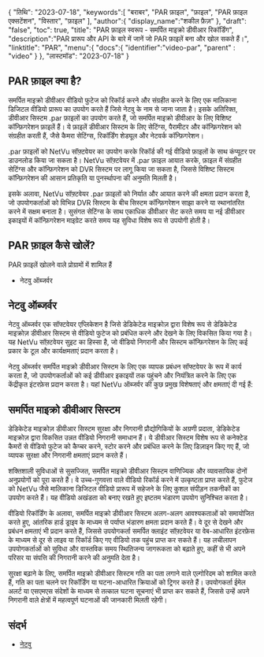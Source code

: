 {
"तिथि": "2023-07-18",
   "keywords":[
"बराबर",
"PAR फ़ाइल",
"फ़ाइल",
"PAR फ़ाइल एक्सटेंशन",
"विस्तार",
"फ़ाइल"
],
   "author":{
"display_name":"शकील फ़ैज़"
},
"draft": "false",
"toc": true,
"title": "PAR फ़ाइल स्वरूप - समर्पित माइक्रो डीवीआर रिकॉर्डिंग",
   "description":"PAR प्रारूप और API के बारे में जानें जो PAR फ़ाइलें बना और खोल सकते हैं।",
"linktitle": "PAR",
   "menu":{
      "docs":{
         "identifier":"video-par",
"parent" : "video"
}
},
"लास्टमॉड": "2023-07-18"
}

## PAR फ़ाइल क्या है?

समर्पित माइक्रो डीवीआर वीडियो फुटेज को रिकॉर्ड करने और संग्रहीत करने के लिए एक मालिकाना डिजिटल वीडियो प्रारूप का उपयोग करते हैं जिसे नेटवु के नाम से जाना जाता है। इसके अतिरिक्त, डीवीआर सिस्टम .par फ़ाइलों का उपयोग करते हैं, जो समर्पित माइक्रो डीवीआर के लिए विशिष्ट कॉन्फ़िगरेशन फ़ाइलें हैं। ये फ़ाइलें डीवीआर सिस्टम के लिए सेटिंग्स, पैरामीटर और कॉन्फ़िगरेशन को संग्रहीत करती हैं, जैसे कैमरा सेटिंग्स, रिकॉर्डिंग शेड्यूल और नेटवर्क कॉन्फ़िगरेशन।

.par फ़ाइलों को NetVu सॉफ़्टवेयर का उपयोग करके रिकॉर्ड की गई वीडियो फ़ाइलों के साथ कंप्यूटर पर डाउनलोड किया जा सकता है। NetVu सॉफ़्टवेयर में .par फ़ाइल आयात करके, फ़ाइल में संग्रहीत सेटिंग्स और कॉन्फ़िगरेशन को DVR सिस्टम पर लागू किया जा सकता है, जिससे विशिष्ट सिस्टम कॉन्फ़िगरेशन की आसान प्रतिकृति या पुनर्स्थापना की अनुमति मिलती है।

इसके अलावा, NetVu सॉफ़्टवेयर .par फ़ाइलों को निर्यात और आयात करने की क्षमता प्रदान करता है, जो उपयोगकर्ताओं को विभिन्न DVR सिस्टम के बीच सिस्टम कॉन्फ़िगरेशन साझा करने या स्थानांतरित करने में सक्षम बनाता है। सुसंगत सेटिंग्स के साथ एकाधिक डीवीआर सेट करते समय या नई डीवीआर इकाइयों में कॉन्फ़िगरेशन माइग्रेट करते समय यह सुविधा विशेष रूप से उपयोगी होती है।

## PAR फ़ाइल कैसे खोलें?

PAR फ़ाइलें खोलने वाले प्रोग्रामों में शामिल हैं

- नेटवु ऑब्जर्वर

## नेटवु ऑब्जर्वर

नेटवु ऑब्जर्वर एक सॉफ्टवेयर एप्लिकेशन है जिसे डेडिकेटेड माइक्रोज़ द्वारा विशेष रूप से डेडिकेटेड माइक्रोज़ डीवीआर सिस्टम से वीडियो फुटेज को प्रबंधित करने और देखने के लिए विकसित किया गया है। यह NetVu सॉफ़्टवेयर सुइट का हिस्सा है, जो वीडियो निगरानी और सिस्टम कॉन्फ़िगरेशन के लिए कई प्रकार के टूल और कार्यक्षमताएं प्रदान करता है।

नेटवु ऑब्जर्वर समर्पित माइक्रो डीवीआर सिस्टम के लिए एक व्यापक प्रबंधन सॉफ्टवेयर के रूप में कार्य करता है, जो उपयोगकर्ताओं को कई डीवीआर इकाइयों तक पहुंचने और नियंत्रित करने के लिए एक केंद्रीकृत इंटरफ़ेस प्रदान करता है। यहां NetVu ऑब्जर्वर की कुछ प्रमुख विशेषताएं और क्षमताएं दी गई हैं:

## समर्पित माइक्रो डीवीआर सिस्टम

डेडिकेटेड माइक्रोज़ डीवीआर सिस्टम सुरक्षा और निगरानी प्रौद्योगिकियों के अग्रणी प्रदाता, डेडिकेटेड माइक्रोज़ द्वारा विकसित उन्नत वीडियो निगरानी समाधान हैं। ये डीवीआर सिस्टम विशेष रूप से कनेक्टेड कैमरों से वीडियो फुटेज को कैप्चर करने, स्टोर करने और प्रबंधित करने के लिए डिज़ाइन किए गए हैं, जो व्यापक सुरक्षा और निगरानी क्षमताएं प्रदान करते हैं।

शक्तिशाली सुविधाओं से सुसज्जित, समर्पित माइक्रो डीवीआर सिस्टम वाणिज्यिक और व्यावसायिक दोनों अनुप्रयोगों को पूरा करते हैं। वे उच्च-गुणवत्ता वाले वीडियो रिकॉर्ड करने में उत्कृष्टता प्राप्त करते हैं, फुटेज को NetVu जैसे मालिकाना डिजिटल वीडियो प्रारूप में सहेजने के लिए कुशल संपीड़न तकनीकों का उपयोग करते हैं। यह वीडियो अखंडता को बनाए रखते हुए इष्टतम भंडारण उपयोग सुनिश्चित करता है।

वीडियो रिकॉर्डिंग के अलावा, समर्पित माइक्रो डीवीआर सिस्टम अलग-अलग आवश्यकताओं को समायोजित करते हुए, आंतरिक हार्ड ड्राइव के माध्यम से पर्याप्त भंडारण क्षमता प्रदान करते हैं। वे दूर से देखने और प्रबंधन क्षमताएं भी प्रदान करते हैं, जिससे उपयोगकर्ता समर्पित क्लाइंट सॉफ़्टवेयर या वेब-आधारित इंटरफ़ेस के माध्यम से दूर से लाइव या रिकॉर्ड किए गए वीडियो तक पहुंच प्राप्त कर सकते हैं। यह लचीलापन उपयोगकर्ताओं को सुविधा और वास्तविक समय स्थितिजन्य जागरूकता को बढ़ाते हुए, कहीं से भी अपने परिसर या संपत्ति की निगरानी करने की अनुमति देता है।

सुरक्षा बढ़ाने के लिए, समर्पित माइक्रो डीवीआर सिस्टम गति का पता लगाने वाले एल्गोरिदम को शामिल करते हैं, गति का पता चलने पर रिकॉर्डिंग या घटना-आधारित क्रियाओं को ट्रिगर करते हैं। उपयोगकर्ता ईमेल अलर्ट या एसएमएस संदेशों के माध्यम से तत्काल घटना सूचनाएं भी प्राप्त कर सकते हैं, जिससे उन्हें अपने निगरानी वाले क्षेत्रों में महत्वपूर्ण घटनाओं की जानकारी मिलती रहेगी।

## संदर्भ
* [नेटवु](https://netvu.org.uk/)

